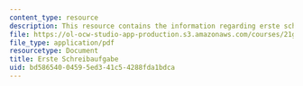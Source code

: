 ```yaml
---
content_type: resource
description: This resource contains the information regarding erste schreibaufgabe.
file: https://ol-ocw-studio-app-production.s3.amazonaws.com/courses/21g-403-german-iii-spring-2004/bd58654004595ed341c54288fda1bdca_MIT21G_403S04_asg1_1.pdf
file_type: application/pdf
resourcetype: Document
title: Erste Schreibaufgabe
uid: bd586540-0459-5ed3-41c5-4288fda1bdca
---
```


